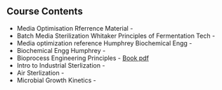 ## Course Contents

- Media Optimisation Rferrence Material - []()
- Batch Media Sterilization Whitaker Principles of Fermentation Tech - []()
- Media optimization reference Humphrey Biochemical Engg - []()
- Biochemical Engg Humphrey - []()
- Bioprocess Engineering Principles - [Book pdf]()
- Intro to Industrial Sterlization - []()
- Air Sterlization - []()
- Microbial Growth Kinetics - []()
